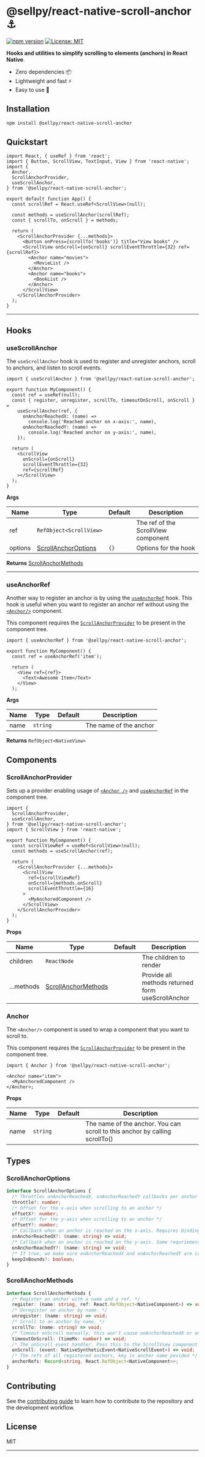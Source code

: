 # @sellpy/react-native-scroll-anchor ⚓️

[![npm version](https://badge.fury.io/js/react-native-scroll-anchor.svg)](https://badge.fury.io/js/react-native-scroll-anchor)
[![License: MIT](https://img.shields.io/badge/License-MIT-yellow.svg)](https://opensource.org/licenses/MIT)

**Hooks and utilities to simplify scrolling to elements (anchors) in React Native**.

- Zero dependencies 📦
- Lightweight and fast ⚡️
- Easy to use 🚀

## Installation

```sh
npm install @sellpy/react-native-scroll-anchor
```

## Quickstart

```tsx
import React, { useRef } from 'react';
import { Button, ScrollView, TextInput, View } from 'react-native';
import {
  Anchor,
  ScrollAnchorProvider,
  useScrollAnchor,
} from '@sellpy/react-native-scroll-anchor';

export default function App() {
  const scrollRef = React.useRef<ScrollView>(null);

  const methods = useScrollAnchor(scrollRef);
  const { scrollTo, onScroll } = methods;

  return (
    <ScrollAnchorProvider {...methods}>
      <Button onPress={scrollTo('books')} title="View books" />
      <ScrollView onScroll={onScroll} scrollEventThrottle={32} ref={scrollRef}>
        <Anchor name="movies">
          <MovieList />
        </Anchor>
        <Anchor name="books">
          <BookList />
        </Anchor>
      </ScrollView>
    </ScrollAnchorProvider>
  );
}
```

---

## Hooks

### useScrollAnchor

The `useScrollAnchor` hook is used to register and unregister anchors, scroll to anchors, and listen to scroll events.

```tsx
import { useScrollAnchor } from '@sellpy/react-native-scroll-anchor';

export function MyComponent() {
  const ref = useRef(null);
  const { register, unregister, scrollTo, timeoutOnScroll, onScroll } =
    useScrollAnchor(ref, {
      onAnchorReachedX: (name) =>
        console.log('Reached anchor on x-axis:', name),
      onAnchorReachedY: (name) =>
        console.log('Reached anchor on y-axis:', name),
    });

  return (
    <ScrollView
      onScroll={onScroll}
      scrollEventThrottle={32}
      ref={scrollRef}
    ></ScrollView>
  );
}
```

**Args**

| Name    | Type                                        | Default | Description                         |
| ------- | ------------------------------------------- | ------- | ----------------------------------- |
| ref     | `RefObject<ScrollView>`                     |         | The ref of the ScrollView component |
| options | [ScrollAnchorOptions](#scrollanchoroptions) | `{}`    | Options for the hook                |

**Returns** [ScrollAnchorMethods](#scrollanchormethods)

---

### useAnchorRef

Another way to register an anchor is by using the [`useAnchorRef`](#useanchorref) hook. This hook is useful when you want to register an anchor ref without using the [`<Anchor/>`](#anchor) component.

This component requires the [`ScrollAnchorProvider`](#scrollanchorprovider) to be present in the component tree.

```tsx
import { useAnchorRef } from '@sellpy/react-native-scroll-anchor';

export function MyComponent() {
  const ref = useAnchorRef('item');

  return (
    <View ref={ref}>
      <Text>Awesome Item</Text>
    </View>
  );
```

**Args**

| Name | Type     | Default | Description            |
| ---- | -------- | ------- | ---------------------- |
| name | `string` |         | The name of the anchor |

**Returns** `RefObject<NativeView>`

## Components

### ScrollAnchorProvider

Sets up a provider enabling usage of [`<Anchor />`](#anchor) and [`useAnchorRef`](#useanchorref) in the component tree.

```tsx
import {
  ScrollAnchorProvider,
  useScrollAnchor,
} from '@sellpy/react-native-scroll-anchor';
import { ScrollView } from 'react-native';

export function MyComponent() {
  const scrollViewRef = useRef<ScrollView>(null);
  const methods = useScrollAnchor(ref);

  return (
    <ScrollAnchorProvider {...methods}>
      <ScrollView
        ref={scrollViewRef}
        onScroll={methods.onScroll}
        scrollEventThrottle={16}
      >
        <MyAnchoredComponent />
      </ScrollView>
    </ScrollAnchorProvider>
  );
}
```

**Props**

| Name       | Type                                        | Default | Description                                       |
| ---------- | ------------------------------------------- | ------- | ------------------------------------------------- |
| children   | `ReactNode`                                 |         | The children to render                            |
| ...methods | [ScrollAnchorMethods](#scrollanchormethods) |         | Provide all methods returned form useScrollAnchor |

### Anchor

The `<Anchor/>` component is used to wrap a component that you want to scroll to.

This component requires the [`ScrollAnchorProvider`](#scrollanchorprovider) to be present in the component tree.

```tsx
import { Anchor } from '@sellpy/react-native-scroll-anchor';

<Anchor name="item">
  <MyAnchoredComponent />
</Anchor>;
```

**Props**

| Name | Type     | Default | Description                                                                       |
| ---- | -------- | ------- | --------------------------------------------------------------------------------- |
| name | `string` |         | The name of the anchor. You can scroll to this anchor by calling scrollTo(<name>) |

## Types

### ScrollAnchorOptions

```ts
interface ScrollAnchorOptions {
  /* Throttles onAnchorReachedX, onAnchorReachedY callbacks per anchor name as well as the scrollTo method */
  throttle?: number;
  /* Offset for the x-axis when scrolling to an anchor */
  offsetX?: number;
  /* Offset for the y-axis when scrolling to an anchor */
  offsetY?: number;
  /* Callback when an anchor is reached on the x-axis. Requires binding of `onScroll` between referenced `ScrollView` and returned `onScroll` method */
  onAnchorReachedX?: (name: string) => void;
  /* Callback when an anchor is reached on the y-axis. Same requriements as for onAnchorReachedX */
  onAnchorReachedY?: (name: string) => void;
  /* If true, we make sure onAnchorReachedX and onAnchorReachedY are called when scrolling. They will be called with the nearest anchor */
  keepInBounds?: boolean;
}
```

### ScrollAnchorMethods

```ts
interface ScrollAnchorMethods {
  /* Register an anchor with a name and a ref. */
  register: (name: string, ref: React.RefObject<NativeComponent>) => void;
  /* Unregister an anchor by name. */
  unregister: (name: string) => void;
  /* Scroll to an anchor by name. */
  scrollTo: (name: string) => void;
  /* Timeout onScroll manually, this won't cause onAnchorReachedX or onAnchorReachedY to be called. */
  timeoutOnScroll: (timeMs: number) => void;
  /* The onScroll event handler. Pass this to the ScrollView component. **NOTE: this is required for if onScrollAnchorReachedX or onScrollAnchorReachedY should be called.** */
  onScroll: (event: NativeSyntheticEvent<NativeScrollEvent>) => void;
  /* The refs of all registered anchors, key is anchor name povided */
  anchorRefs: Record<string, React.RefObject<NativeComponent>>;
}
```

## Contributing

See the [contributing guide](CONTRIBUTING.md) to learn how to contribute to the repository and the development workflow.

## License

MIT

---
